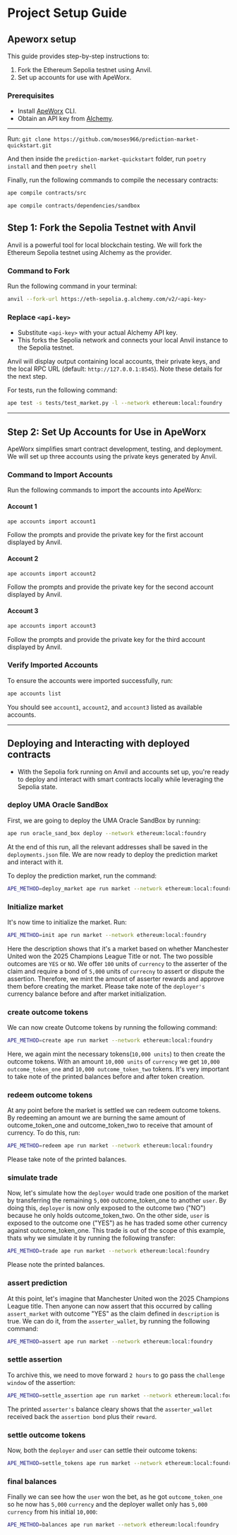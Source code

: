 # Project Setup Guide

## Apeworx setup

This guide provides step-by-step instructions to:

1. Fork the Ethereum Sepolia testnet using Anvil.
2. Set up accounts for use with ApeWorx.

### Prerequisites

- Install [ApeWorx](https://docs.apeworx.io/ape/stable/) CLI.
- Obtain an API key from [Alchemy](https://www.alchemy.com/).

---
Run: `git clone https://github.com/moses966/prediction-market-quickstart.git`

And then inside the `prediction-market-quickstart` folder, run `poetry install` and then `poetry shell`

Finally, run the following commands to compile the necessary contracts:

```bash
ape compile contracts/src
```

```bash
ape compile contracts/dependencies/sandbox
```

## Step 1: Fork the Sepolia Testnet with Anvil

Anvil is a powerful tool for local blockchain testing. We will fork the Ethereum Sepolia testnet using Alchemy as the provider.

### Command to Fork

Run the following command in your terminal:

```bash
anvil --fork-url https://eth-sepolia.g.alchemy.com/v2/<api-key>
```

### Replace `<api-key>`

- Substitute `<api-key>` with your actual Alchemy API key.
- This forks the Sepolia network and connects your local Anvil instance to the Sepolia testnet.

Anvil will display output containing local accounts, their private keys, and the local RPC URL (default: `http://127.0.0.1:8545`). Note these details for the next step.

For tests, run the following command:

```bash
ape test -s tests/test_market.py -l --network ethereum:local:foundry
```

---

## Step 2: Set Up Accounts for Use in ApeWorx

ApeWorx simplifies smart contract development, testing, and deployment. We will set up three accounts using the private keys generated by Anvil.

### Command to Import Accounts

Run the following commands to import the accounts into ApeWorx:

#### Account 1

```bash
ape accounts import account1
```

Follow the prompts and provide the private key for the first account displayed by Anvil.

#### Account 2

```bash
ape accounts import account2
```

Follow the prompts and provide the private key for the second account displayed by Anvil.

#### Account 3

```bash
ape accounts import account3
```

Follow the prompts and provide the private key for the third account displayed by Anvil.

### Verify Imported Accounts

To ensure the accounts were imported successfully, run:

```bash
ape accounts list
```

You should see `account1`, `account2`, and `account3` listed as available accounts.

---

## Deploying and Interacting with deployed contracts

- With the Sepolia fork running on Anvil and accounts set up, you're ready to deploy and interact with smart contracts locally while leveraging the Sepolia state.

### deploy UMA Oracle SandBox

First, we are going to deploy the UMA Oracle SandBox by running:

```bash
ape run oracle_sand_box deploy --network ethereum:local:foundry
```

At the end of this run, all the relevant addresses shall be saved in the `deployments.json` file.
We are now ready to deploy the prediction market and interact with it.

To deploy the prediction market, run the command:

```bash
APE_METHOD=deploy_market ape run market --network ethereum:local:foundry
```

### Initialize market

It's now time to initialize the market. Run:

```bash
APE_METHOD=init ape run market --network ethereum:local:foundry
```

Here the description shows that it's a market based on whether Manchester United won the 2025 Champions League Title or not. The two possible outcomes are `YES` or `NO`. We offer `100` units of `currency` to the asserter of the claim and require a bond of `5,000` units of `currecny` to assert or dispute the assertion. Therefore, we mint the amount of asserter rewards and approve them before creating the market.
Please take note of the `deployer's` currency balance before and after market initialization.

### create outcome tokens

We can now create Outcome tokens by running the following command:

```bash
APE_METHOD=create ape run market --network ethereum:local:foundry
```

Here, we again mint the necessary tokens(`10,000 units`) to then create the outcome tokens.
With an amount `10,000 units` of `currency` we get `10,000 outcome_token_one` and `10,000 outcome_token_two` tokens.
It's very important to take note of the printed balances before and after token creation.

### redeem outcome tokens

At any point before the market is settled we can redeem outcome tokens. By redeeming an amount we are burning the same amount of outcome_token_one and outcome_token_two to receive that amount of currency.
To do this, run:

```bash
APE_METHOD=redeem ape run market --network ethereum:local:foundry
```

Please take note of the printed balances.

### simulate trade

Now, let's simulate how the `deployer` would trade one position of the market by transferring the remaining `5,000` outcome_token_one to another `user`. By doing this, `deployer` is now only exposed to the outcome two ("NO") because he only holds outcome_token_two. On the other side, `user` is exposed to the outcome one ("YES") as he has traded some other currency against outcome_token_one. This trade is out of the scope of this example, thats why we simulate it by running the following transfer:

```bash
APE_METHOD=trade ape run market --network ethereum:local:foundry
```

Please note the printed balances.

### assert prediction

At this point, let's imagine that Manchester United won the 2025 Champions League title. Then anyone can now assert that this occurred by calling `assert_market` with outcome "YES" as the claim defined in `description` is true. We can do it, from the `asserter_wallet`, by running the following command:

```bash
APE_METHOD=assert ape run market --network ethereum:local:foundry
```

### settle assertion

To archive this, we need to move forward `2 hours` to go pass the `challenge window` of the assertion:

```bash
APE_METHOD=settle_assertion ape run market --network ethereum:local:foundry
```

The printed `asserter's` balance cleary shows that the `asserter_wallet` received back the `assertion bond` plus their `reward`.

### settle outcome tokens

Now, both the `deployer` and `user` can settle their outcome tokens:

```bash
APE_METHOD=settle_tokens ape run market --network ethereum:local:foundry
```

### final balances

Finally we can see how the `user` won the bet, as he got `outcome_token_one` so he now has `5,000` `currency` and the deployer wallet only has `5,000` `currency` from his initial `10,000`:

```bash
APE_METHOD=balances ape run market --network ethereum:local:foundry
```
